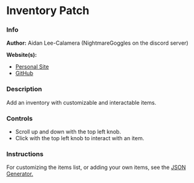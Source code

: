 # Inventory Patch

### Info

**Author:** Aidan Lee-Calamera (NightmareGoggles on the discord server)

**Website(s):**

- [Personal Site](http://aidan.calamera.com/)
- [GitHub](https://github.com/AidansLab)

### Description

Add an inventory with customizable and interactable items.

### Controls

- Scroll up and down with the top left knob.
- Click with the top left knob to interact with an item.

### Instructions

For customizing the items list, or adding your own items, see the
[JSON Generator.](https://github.com/AidansLab/Pip-Boy-Inventory-JSON-Generator)

